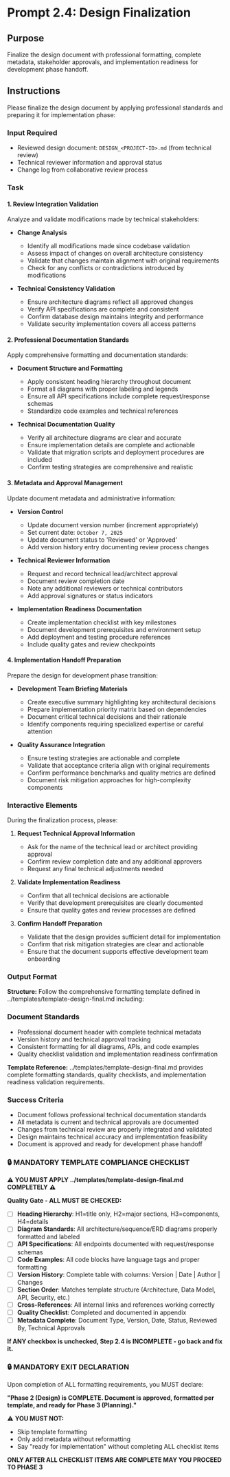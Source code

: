 ﻿# Prompt 2.4: Design Finalization

## Purpose
Finalize the design document with professional formatting, complete metadata, stakeholder approvals, and implementation readiness for development phase handoff.

## Instructions

Please finalize the design document by applying professional standards and preparing it for implementation phase:

### Input Required
- Reviewed design document: `DESIGN_<PROJECT-ID>.md` (from technical review)
- Technical reviewer information and approval status
- Change log from collaborative review process

### Task

#### 1. Review Integration Validation
Analyze and validate modifications made by technical stakeholders:

- **Change Analysis**
  - Identify all modifications made since codebase validation
  - Assess impact of changes on overall architecture consistency
  - Validate that changes maintain alignment with original requirements
  - Check for any conflicts or contradictions introduced by modifications

- **Technical Consistency Validation**
  - Ensure architecture diagrams reflect all approved changes
  - Verify API specifications are complete and consistent
  - Confirm database design maintains integrity and performance
  - Validate security implementation covers all access patterns

#### 2. Professional Documentation Standards
Apply comprehensive formatting and documentation standards:

- **Document Structure and Formatting**
  - Apply consistent heading hierarchy throughout document
  - Format all diagrams with proper labeling and legends
  - Ensure all API specifications include complete request/response schemas
  - Standardize code examples and technical references

- **Technical Documentation Quality**
  - Verify all architecture diagrams are clear and accurate
  - Ensure implementation details are complete and actionable
  - Validate that migration scripts and deployment procedures are included
  - Confirm testing strategies are comprehensive and realistic

#### 3. Metadata and Approval Management
Update document metadata and administrative information:

- **Version Control**
  - Update document version number (increment appropriately)
  - Set current date: `October 7, 2025`
  - Update document status to 'Reviewed' or 'Approved'
  - Add version history entry documenting review process changes

- **Technical Reviewer Information**
  - Request and record technical lead/architect approval
  - Document review completion date
  - Note any additional reviewers or technical contributors
  - Add approval signatures or status indicators

- **Implementation Readiness Documentation**
  - Create implementation checklist with key milestones
  - Document development prerequisites and environment setup
  - Add deployment and testing procedure references
  - Include quality gates and review checkpoints

#### 4. Implementation Handoff Preparation
Prepare the design for development phase transition:

- **Development Team Briefing Materials**
  - Create executive summary highlighting key architectural decisions
  - Prepare implementation priority matrix based on dependencies
  - Document critical technical decisions and their rationale
  - Identify components requiring specialized expertise or careful attention

- **Quality Assurance Integration**
  - Ensure testing strategies are actionable and complete
  - Validate that acceptance criteria align with original requirements
  - Confirm performance benchmarks and quality metrics are defined
  - Document risk mitigation approaches for high-complexity components

### Interactive Elements

During the finalization process, please:

1. **Request Technical Approval Information**
   - Ask for the name of the technical lead or architect providing approval
   - Confirm review completion date and any additional approvers
   - Request any final technical adjustments needed

2. **Validate Implementation Readiness**
   - Confirm that all technical decisions are actionable
   - Verify that development prerequisites are clearly documented
   - Ensure that quality gates and review processes are defined

3. **Confirm Handoff Preparation**
   - Validate that the design provides sufficient detail for implementation
   - Confirm that risk mitigation strategies are clear and actionable
   - Ensure that the document supports effective development team onboarding

### Output Format

**Structure:** Follow the comprehensive formatting template defined in ../templates/template-design-final.md including:

### Document Standards
- Professional document header with complete technical metadata
- Version history and technical approval tracking
- Consistent formatting for all diagrams, APIs, and code examples
- Quality checklist validation and implementation readiness confirmation

**Template Reference:** ../templates/template-design-final.md provides complete formatting standards, quality checklists, and implementation readiness validation requirements.

### Success Criteria

- Document follows professional technical documentation standards
- All metadata is current and technical approvals are documented
- Changes from technical review are properly integrated and validated
- Design maintains technical accuracy and implementation feasibility
- Document is approved and ready for development phase handoff

### 🔒 MANDATORY TEMPLATE COMPLIANCE CHECKLIST

⚠️ **YOU MUST APPLY ../templates/template-design-final.md COMPLETELY** ⚠️

**Quality Gate - ALL MUST BE CHECKED:**

- [ ] **Heading Hierarchy**: H1=title only, H2=major sections, H3=components, H4=details
- [ ] **Diagram Standards**: All architecture/sequence/ERD diagrams properly formatted and labeled
- [ ] **API Specifications**: All endpoints documented with request/response schemas
- [ ] **Code Examples**: All code blocks have language tags and proper formatting
- [ ] **Version History**: Complete table with columns: Version | Date | Author | Changes
- [ ] **Section Order**: Matches template structure (Architecture, Data Model, API, Security, etc.)
- [ ] **Cross-References**: All internal links and references working correctly
- [ ] **Quality Checklist**: Completed and documented in appendix
- [ ] **Metadata Complete**: Document Type, Version, Date, Status, Reviewed By, Technical Approvals

**If ANY checkbox is unchecked, Step 2.4 is INCOMPLETE - go back and fix it.**

### 🔒 MANDATORY EXIT DECLARATION

Upon completion of ALL formatting requirements, you MUST declare:

**"Phase 2 (Design) is COMPLETE. Document is approved, formatted per template, and ready for Phase 3 (Planning)."**

⚠️ **YOU MUST NOT:**
- Skip template formatting
- Only add metadata without reformatting
- Say "ready for implementation" without completing ALL checklist items

**ONLY AFTER ALL CHECKLIST ITEMS ARE COMPLETE MAY YOU PROCEED TO PHASE 3**